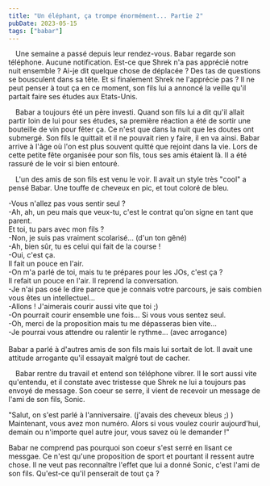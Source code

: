 ```yaml
---
title: "Un éléphant, ça trompe énormément... Partie 2"
pubDate: 2023-05-15
tags: ["babar"]
---
```


 Une semaine a passé depuis leur rendez-vous. Babar regarde son téléphone. Aucune notification. Est-ce que Shrek n'a pas apprécié notre nuit ensemble ? Ai-je dit quelque chose de déplacée ? Des tas de questions se bousculent dans sa tête. Et si finalement Shrek ne l'apprécie pas ? Il ne peut penser à tout ça en ce moment, son fils lui a annoncé la veille qu'il partait faire ses études aux Etats-Unis.

 Babar a toujours été un père investi. Quand son fils lui a dit qu'il allait partir loin de lui pour ses études, sa première réaction a été de sortir une bouteille de vin pour fêter ça. Ce n'est que dans la nuit que les doutes ont submergé. Son fils le quittait et il ne pouvait rien y faire, il en va ainsi. Babar arrive à l'âge où l'on est plus souvent quitté que rejoint dans la vie. Lors de cette petite fête organisée pour son fils, tous ses amis étaient là. Il a été rassuré de le voir si bien entouré.

 L'un des amis de son fils est venu le voir. Il avait un style très "cool" a pensé Babar. Une touffe de cheveux en pic, et tout coloré de bleu.

-Vous n'allez pas vous sentir seul ?  
-Ah, ah, un peu mais que veux-tu, c'est le contrat qu'on signe en tant que parent.  
Et toi, tu pars avec mon fils ?  
-Non, je suis pas vraiment scolarisé... (d'un ton gêné)  
-Ah, bien sûr, tu es celui qui fait de la course !  
-Oui, c'est ça.  
Il fait un pouce en l'air.  
-On m'a parlé de toi, mais tu te prépares pour les JOs, c'est ça ?  
Il refait un pouce en l'air. Il reprend la conversation.  
-Je n'ai pas osé le dire parce que je connais votre parcours, je sais combien vous êtes un intellectuel...  
-Allons ! J'aimerais courir aussi vite que toi ;)  
-On pourrait courir ensemble une fois... Si vous vous sentez seul.  
-Oh, merci de la proposition mais tu me dépasseras bien vite...  
-Je pourrai vous attendre ou ralentir le rythme... (avec arrogance)  
\
Babar a parlé à d'autres amis de son fils mais lui sortait de lot. Il avait une attitude arrogante qu'il essayait malgré tout de cacher.

 Babar rentre du travail et entend son téléphone vibrer. Il le sort aussi vite qu'entendu, et il constate avec tristesse que Shrek ne lui a toujours pas envoyé de message. Son coeur se serre, il vient de recevoir un message de l'ami de son fils, Sonic.

"Salut, on s'est parlé à l'anniversaire. (j'avais des cheveux bleus ;) )
Maintenant, vous avez mon numéro. Alors si vous voulez courir aujourd'hui, demain ou n'importe quel autre jour, vous savez où le demander !"

Babar ne comprend pas pourquoi son coeur s'est serré en lisant ce messgae. Ce n'est qu'une proposition de sport et pourtant il ressent autre chose. Il ne veut pas reconnaître l'effet que lui a donné Sonic, c'est l'ami de son fils. Qu'est-ce qu'il penserait de tout ça ?